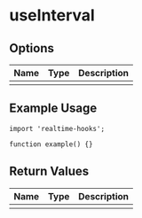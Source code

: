 # useInterval

## Options

| Name | Type | Description |
| ---- | ---- | ----------- |
|      |      |             |

## Example Usage

```tsx
import 'realtime-hooks';

function example() {}
```

## Return Values

| Name | Type | Description |
| ---- | ---- | ----------- |
|      |      |             |

